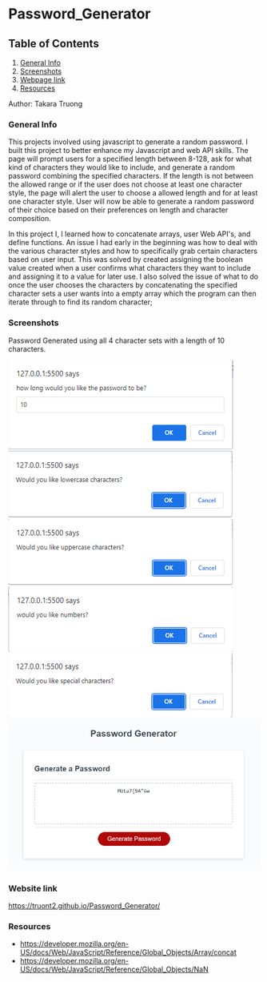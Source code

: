 # Password_Generator

## Table of Contents
1. [General Info](#general-info)
2. [Screenshots](#screenshots)
3. [Webpage link](#Webpage-link)
4. [Resources](#resources)

Author: Takara Truong
### General Info
This projects involved using javascript to generate a random password. I built this project to better enhance my Javascript and web API skills. The page will prompt users for a specified length between 8-128, ask for what kind of characters they would like to include, and generate a random password combining the specified characters. If the length is not between the allowed range or if the user does not choose at least one character style, the page will alert the user to choose a allowed length and for at least one character style. User will now be able to generate a random password of their choice based on their preferences on length and character composition.

In this project I, I learned how to concatenate arrays, user Web API's, and define functions. An issue I had early in the beginning was how to deal with the various character styles and how to specifically grab certain characters based on user input. This was solved by created assigning the boolean value created when a user confirms what characters they want to include and assigning it to a value for later use. I also solved the issue of what to do once the user chooses the characters by concatenating the specified character sets a user wants into a empty array which the program can then iterate through to find its random character;


### Screenshots
Password Generated using all 4 character sets with a length of 10 characters.

![website screenshot](./images/length.PNG)
![website screenshot](./images/prompt1.PNG)
![website screenshot](./images/prompt2.PNG)
![website screenshot](./images/prompt3.PNG)
![website screenshot](./images/prompt4.PNG)
![website screenshot](./images/password_result.PNG)

### Website link
https://truont2.github.io/Password_Generator/

### Resources
* https://developer.mozilla.org/en-US/docs/Web/JavaScript/Reference/Global_Objects/Array/concat
* https://developer.mozilla.org/en-US/docs/Web/JavaScript/Reference/Global_Objects/NaN


